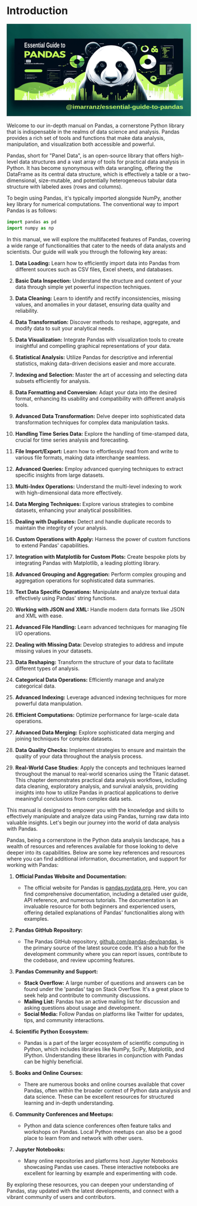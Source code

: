 
# Introduction

![](../figures/essential-guide-to-pandas-logo.png)

Welcome to our in-depth manual on Pandas, a cornerstone Python library that is indispensable in the realms of data science and analysis. Pandas provides a rich set of tools and functions that make data analysis, manipulation, and visualization both accessible and powerful.

Pandas, short for "Panel Data", is an open-source library that offers high-level data structures and a vast array of tools for practical data analysis in Python. It has become synonymous with data wrangling, offering the DataFrame as its central data structure, which is effectively a table or a two-dimensional, size-mutable, and potentially heterogeneous tabular data structure with labeled axes (rows and columns).

To begin using Pandas, it's typically imported alongside NumPy, another key library for numerical computations. The conventional way to import Pandas is as follows:

```python
import pandas as pd
import numpy as np
```

In this manual, we will explore the multifaceted features of Pandas, covering a wide range of functionalities that cater to the needs of data analysts and scientists. Our guide will walk you through the following key areas:

  1. **Data Loading:** Learn how to efficiently import data into Pandas from different sources such as CSV files, Excel sheets, and databases.

  2. **Basic Data Inspection:** Understand the structure and content of your data through simple yet powerful inspection techniques.

  3. **Data Cleaning:** Learn to identify and rectify inconsistencies, missing values, and anomalies in your dataset, ensuring data quality and reliability.

  4. **Data Transformation:** Discover methods to reshape, aggregate, and modify data to suit your analytical needs.

  5. **Data Visualization:** Integrate Pandas with visualization tools to create insightful and compelling graphical representations of your data.

  6. **Statistical Analysis:** Utilize Pandas for descriptive and inferential statistics, making data-driven decisions easier and more accurate.

  7. **Indexing and Selection:** Master the art of accessing and selecting data subsets  efficiently for analysis.

  8. **Data Formatting and Conversion:** Adapt your data into the desired format, enhancing its usability and compatibility with different analysis tools.

  9. **Advanced Data Transformation:** Delve deeper into sophisticated data transformation techniques for complex data manipulation tasks.

  10. **Handling Time Series Data:** Explore the handling of time-stamped data, crucial for time series analysis and forecasting.

  11. **File Import/Export:** Learn how to effortlessly read from and write to various file formats, making data interchange seamless.

  12. **Advanced Queries:** Employ advanced querying techniques to extract specific insights from large datasets.

  13. **Multi-Index Operations:** Understand the multi-level indexing to work with high-dimensional data more effectively.

  14. **Data Merging Techniques:** Explore various strategies to combine datasets, enhancing your analytical possibilities.

  15. **Dealing with Duplicates:** Detect and handle duplicate records to maintain the integrity of your analysis.

  16. **Custom Operations with Apply:** Harness the power of custom functions to extend Pandas' capabilities.

  17. **Integration with Matplotlib for Custom Plots:** Create bespoke plots by integrating Pandas with Matplotlib, a leading plotting library.

  18. **Advanced Grouping and Aggregation:** Perform complex grouping and aggregation operations for sophisticated data summaries.

  19. **Text Data Specific Operations:** Manipulate and analyze textual data effectively using Pandas' string functions.

  20. **Working with JSON and XML:** Handle modern data formats like JSON and XML with ease.

  21. **Advanced File Handling:** Learn advanced techniques for managing file I/O operations.

  22. **Dealing with Missing Data:** Develop strategies to address and impute missing values in your datasets.

  23. **Data Reshaping:** Transform the structure of your data to facilitate different types of analysis.

  24. **Categorical Data Operations:** Efficiently manage and analyze categorical data.

  25. **Advanced Indexing:** Leverage advanced indexing techniques for more powerful data manipulation.

  26. **Efficient Computations:** Optimize performance for large-scale data operations.

  27. **Advanced Data Merging:** Explore sophisticated data merging and joining techniques for complex datasets.

  28. **Data Quality Checks:** Implement strategies to ensure and maintain the quality of your data throughout the analysis process.

  29. **Real-World Case Studies**: Apply the concepts and techniques learned throughout the manual to real-world scenarios using the Titanic dataset. This chapter demonstrates practical data analysis workflows, including data cleaning, exploratory analysis, and survival analysis, providing insights into how to utilize Pandas in practical applications to derive meaningful conclusions from complex data sets.

This manual is designed to empower you with the knowledge and skills to effectively manipulate and analyze data using Pandas, turning raw data into valuable insights. Let's begin our journey into the world of data analysis with Pandas.

Pandas, being a cornerstone in the Python data analysis landscape, has a wealth of resources and references available for those looking to delve deeper into its capabilities. Below are some key references and resources where you can find additional information, documentation, and support for working with Pandas:

1. **Official Pandas Website and Documentation:**
    - The official website for Pandas is [pandas.pydata.org](https://pandas.pydata.org/). Here, you can find comprehensive documentation, including a detailed user guide, API reference, and numerous tutorials. The documentation is an invaluable resource for both beginners and experienced users, offering detailed explanations of Pandas' functionalities along with examples.

2. **Pandas GitHub Repository:**
    - The Pandas GitHub repository, [github.com/pandas-dev/pandas](https://github.com/pandas-dev/pandas), is the primary source of the latest source code. It's also a hub for the development community where you can report issues, contribute to the codebase, and review upcoming features.

3. **Pandas Community and Support:**
    - **Stack Overflow:** A large number of questions and answers can be found under the 'pandas' tag on Stack Overflow. It's a great place to seek help and contribute to community discussions.
    - **Mailing List:** Pandas has an active mailing list for discussion and asking questions about usage and development.
    - **Social Media:** Follow Pandas on platforms like Twitter for updates, tips, and community interactions.

4. **Scientific Python Ecosystem:**
    - Pandas is a part of the larger ecosystem of scientific computing in Python, which includes libraries like NumPy, SciPy, Matplotlib, and IPython. Understanding these libraries in conjunction with Pandas can be highly beneficial.

5. **Books and Online Courses:**
    - There are numerous books and online courses available that cover Pandas, often within the broader context of Python data analysis and data science. These can be excellent resources for structured learning and in-depth understanding.

6. **Community Conferences and Meetups:**
    - Python and data science conferences often feature talks and workshops on Pandas. Local Python meetups can also be a good place to learn from and network with other users.

7. **Jupyter Notebooks:**
    - Many online repositories and platforms host Jupyter Notebooks showcasing Pandas use cases. These interactive notebooks are excellent for learning by example and experimenting with code.

By exploring these resources, you can deepen your understanding of Pandas, stay updated with the latest developments, and connect with a vibrant community of users and contributors.
